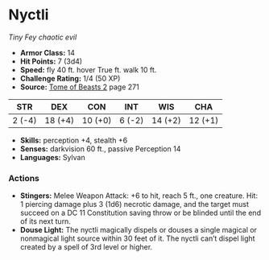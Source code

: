 # Nyctli

*Tiny* *Fey* *chaotic evil*

- **Armor Class:** 14
- **Hit Points:** 7 (3d4)
- **Speed:** fly 40 ft. hover True ft. walk 10 ft.
- **Challenge Rating:** 1/4 (50 XP)
- **Source:** [Tome of Beasts 2](https://koboldpress.com/kpstore/product/tome-of-beasts-2-for-5th-edition) page 271

| STR | DEX | CON | INT | WIS | CHA |
| --- | --- | --- | --- | --- | --- |
| 2 (-4) | 18 (+4) | 10 (+0) | 6 (-2) | 14 (+2) | 12 (+1) |

- **Skills:** perception +4, stealth +6
- **Senses:** darkvision 60 ft., passive Perception 14
- **Languages:** Sylvan
### Actions
- **Stingers:** Melee Weapon Attack: +6 to hit, reach 5 ft., one creature. Hit: 1 piercing damage plus 3 (1d6) necrotic damage, and the target must succeed on a DC 11 Constitution saving throw or be blinded until the end of its next turn.
- **Douse Light:** The nyctli magically dispels or douses a single magical or nonmagical light source within 30 feet of it. The nyctli can’t dispel light created by a spell of 3rd level or higher.


